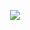 <p align="center">
  <img src="https://capsule-render.vercel.app/api?type=waving&color=timeGradient&height=300&&section=header&text=HI THERE!&fontSize=90&fontAlign=50&fontAlignY=30&desc=I am Kangpeilun&descAlign=50&descSize=30&descAlignY=60&animation=twinkling"/>
</p>
